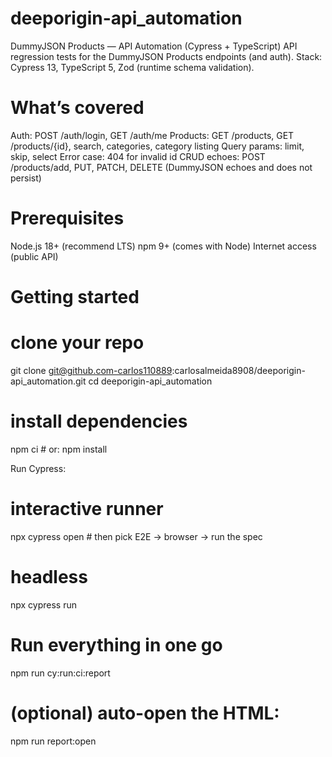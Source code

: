# deeporigin-api_automation

DummyJSON Products — API Automation (Cypress + TypeScript)
API regression tests for the DummyJSON Products endpoints (and auth).
Stack: Cypress 13, TypeScript 5, Zod (runtime schema validation).

# What’s covered

Auth: POST /auth/login, GET /auth/me
Products: GET /products, GET /products/{id}, search, categories, category listing
Query params: limit, skip, select
Error case: 404 for invalid id
CRUD echoes: POST /products/add, PUT, PATCH, DELETE (DummyJSON echoes and does not persist)

# Prerequisites
Node.js 18+ (recommend LTS)
npm 9+ (comes with Node)
Internet access (public API)

# Getting started
# clone your repo
git clone git@github.com-carlos110889:carlosalmeida8908/deeporigin-api_automation.git
cd deeporigin-api_automation

# install dependencies
npm ci  # or: npm install

Run Cypress:

# interactive runner
npx cypress open     # then pick E2E → browser → run the spec

# headless
npx cypress run

# Run everything in one go
npm run cy:run:ci:report
# (optional) auto-open the HTML:
npm run report:open
